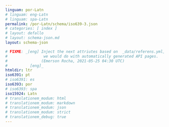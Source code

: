 ```yaml
---
linguam: por-Latn
# linguam: eng-Latn
# linguam: spa-Latn
permalink: /por-Latn/schema/iso639-3.json
# categories: [ index ]
# layout: defallo
# layout: schema-json.md
layout: schema-json

# FIXME: _[eng] Inject the next attriutes based on  _data/referens.yml, like
#                we would do with automatically generated API pages.
#               (Emerson Rocha, 2021-05-25 04:30 UTC)
#          [eng]_
htmldir: ltr
iso6391: pt
# iso6391: es
iso6393: por
# iso6393: spa
iso15924: Latn
# translationem_modum: html
# translationem_modum: markdown
# translationem_modum: json
# translationem_modum: strict
# translationem_debug: true
---
```

